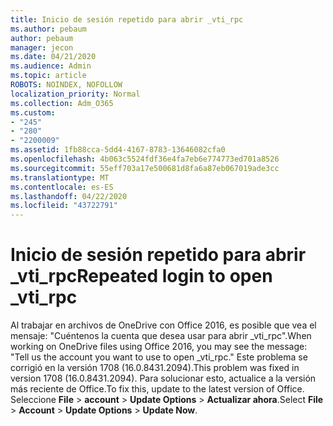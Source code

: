 ```yaml
---
title: Inicio de sesión repetido para abrir _vti_rpc
ms.author: pebaum
author: pebaum
manager: jecon
ms.date: 04/21/2020
ms.audience: Admin
ms.topic: article
ROBOTS: NOINDEX, NOFOLLOW
localization_priority: Normal
ms.collection: Adm_O365
ms.custom:
- "245"
- "280"
- "2200009"
ms.assetid: 1fb88cca-5dd4-4167-8783-13646082cfa0
ms.openlocfilehash: 4b063c5524fdf36e4fa7eb6e774773ed701a8526
ms.sourcegitcommit: 55eff703a17e500681d8fa6a87eb067019ade3cc
ms.translationtype: MT
ms.contentlocale: es-ES
ms.lasthandoff: 04/22/2020
ms.locfileid: "43722791"
---
```

# <a name="repeated-login-to-open-_vti_rpc"></a><span data-ttu-id="e3eb4-102">Inicio de sesión repetido para abrir _vti_rpc</span><span class="sxs-lookup"><span data-stu-id="e3eb4-102">Repeated login to open _vti_rpc</span></span>

<span data-ttu-id="e3eb4-103">Al trabajar en archivos de OneDrive con Office 2016, es posible que vea el mensaje: "Cuéntenos la cuenta que desea usar para abrir _vti_rpc".</span><span class="sxs-lookup"><span data-stu-id="e3eb4-103">When working on OneDrive files using Office 2016, you may see the message: "Tell us the account you want to use to open _vti_rpc."</span></span> <span data-ttu-id="e3eb4-104">Este problema se corrigió en la versión 1708 (16.0.8431.2094).</span><span class="sxs-lookup"><span data-stu-id="e3eb4-104">This problem was fixed in version 1708 (16.0.8431.2094).</span></span> <span data-ttu-id="e3eb4-105">Para solucionar esto, actualice a la versión más reciente de Office.</span><span class="sxs-lookup"><span data-stu-id="e3eb4-105">To fix this, update to the latest version of Office.</span></span> <span data-ttu-id="e3eb4-106">Seleccione **File** \> **account** \> **Update Options** \> **Actualizar ahora**.</span><span class="sxs-lookup"><span data-stu-id="e3eb4-106">Select **File** \> **Account** \> **Update Options** \> **Update Now**.</span></span>
  